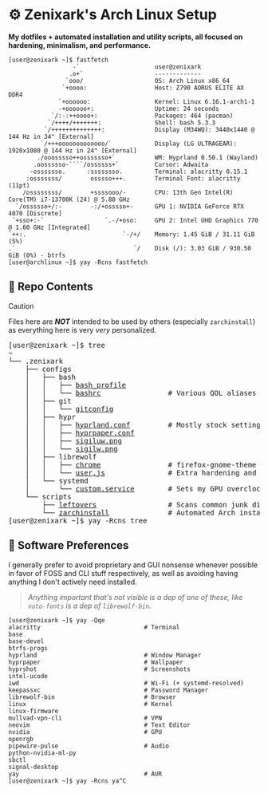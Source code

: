 # ⚙️ Zenixark's Arch Linux Setup
**My dotfiles + automated installation and utility scripts, all focused on hardening, minimalism, and performance.**

```
[user@zenixark ~]$ fastfetch
                  -`                     user@zenixark
                 .o+`                    -------------
                `ooo/                    OS: Arch Linux x86_64
               `+oooo:                   Host: Z790 AORUS ELITE AX DDR4
              `+oooooo:                  Kernel: Linux 6.16.1-arch1-1
              -+oooooo+:                 Uptime: 24 seconds
            `/:-:++oooo+:                Packages: 464 (pacman)
           `/++++/+++++++:               Shell: bash 5.3.3
          `/++++++++++++++:              Display (M34WQ): 3440x1440 @ 144 Hz in 34" [External]
         `/+++ooooooooooooo/`            Display (LG ULTRAGEAR): 1920x1080 @ 144 Hz in 24" [External]
        ./ooosssso++osssssso+`           WM: Hyprland 0.50.1 (Wayland)
       .oossssso-````/ossssss+`          Cursor: Adwaita
      -osssssso.      :ssssssso.         Terminal: alacritty 0.15.1
     :osssssss/        osssso+++.        Terminal Font: alacritty (11pt)
    /ossssssss/        +ssssooo/-        CPU: 13th Gen Intel(R) Core(TM) i7-13700K (24) @ 5.80 GHz
  `/ossssso+/:-        -:/+osssso+-      GPU 1: NVIDIA GeForce RTX 4070 [Discrete]
 `+sso+:-`                 `.-/+oso:     GPU 2: Intel UHD Graphics 770 @ 1.60 GHz [Integrated]
`++:.                           `-/+/    Memory: 1.45 GiB / 31.11 GiB (5%)
.`                                 `/    Disk (/): 3.03 GiB / 930.50 GiB (0%) - btrfs
[user@archlinux ~]$ yay -Rcns fastfetch
```

## 📁 Repo Contents
> [!CAUTION]
> Files here are ***NOT*** intended to be used by others (especially `zarchinstall`) as everything here is very *very* personalized.
<pre>
[user@zenixark ~]$ tree
~
└── .zenixark
    ├── configs
    │   ├── bash
    │   │   ├── <a href="./configs/bash/bash_profile">bash_profile</a>
    │   │   └── <a href="./configs/bash/bashrc">bashrc</a>                # Various QOL aliases and functions especially for file management
    │   ├── git
    │   │   └── <a href="./configs/git/gitconfig">gitconfig</a>
    │   ├── hypr
    │   │   ├── <a href="./configs/hypr/hyprland.conf">hyprland.conf</a>         # Mostly stock settings but a peek into how I use hyprland
    │   │   ├── <a href="./configs/hypr/hyprpaper.conf">hyprpaper.conf</a>
    │   │   ├── <a href="./configs/hypr/sigiluw.png">sigiluw.png</a>
    │   │   └── <a href="./configs/hypr/sigilw.png">sigilw.png</a>
    │   ├── librewolf
    │   │   ├── <a href="https://github.com/rafaelmardojai/firefox-gnome-theme">chrome</a>                # firefox-gnome-theme
    │   │   └── <a href="./configs/librewolf/user.js">user.js</a>               # Extra hardening and QOL over LibreWolf's already great defaults
    │   └── systemd
    │       └── <a href="./configs/systemd/custom.service">custom.service</a>        # Sets my GPU overclocks and sets static RGB colors on startup
    └── scripts
        ├── <a href="./scripts/leftovers">leftovers</a>                 # Scans common junk dirs and outputs files not tracked in my custom filters.
        └── <a href="./scripts/zarchinstall">zarchinstall</a>              # Automated Arch installer and sets up my disks, hardening, configs, and more.
[user@zenixark ~]$ yay -Rcns tree
</pre>

## 🧰 Software Preferences
I generally prefer to avoid proprietary and GUI nonsense whenever possible in favor of FOSS and CLI stuff respectively, as well as avoiding having anything I don't actively need installed.
> *Anything important that's not visible is a dep of one of these, like `noto-fonts` is a dep of `librewolf-bin`.*
```
[user@zenixark ~]$ yay -Qqe
alacritty                             # Terminal
base
base-devel
btrfs-progs
hyprland                              # Window Manager
hyprpaper                             # Wallpaper
hyprshot                              # Screenshots
intel-ucode
iwd                                   # Wi-Fi (+ systemd-resolved)
keepassxc                             # Password Manager
librewolf-bin                         # Browser
linux                                 # Kernel
linux-firmware
mullvad-vpn-cli                       # VPN
neovim                                # Text Editor
nvidia                                # GPU
openrgb
pipewire-pulse                        # Audio
python-nvidia-ml-py
sbctl
signal-desktop
yay                                   # AUR
[user@zenixark ~]$ yay -Rcns ya^C
```

